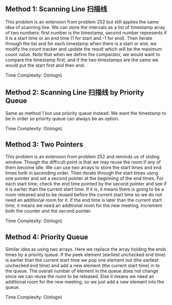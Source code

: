 ## Method 1: Scanning Line 扫描线

This problem is an extension from problem 252 but still applies the same idea of scanning line. We can store the intervals as a list of timestamp array of two numbers: first number is the timestamp, second number represents if it is a start time or an end time (1 for start and -1 for end). Then iterate through the list and for each timestamp when there is a start or end, we modify the count tracker and update the result which will be the maximum count value. Note that when we define the comparator, we would want to compare the timestamp first, and if the two timestamps are the same we would put the 
start first and then end.

Time Complexity: O(nlogn)


## Method 2: Scanning Line 扫描线 by Priority Queue

Same as method 1 but use priority queue instead. We want the timestamp to be in order so priority queue can always be an option.

Time Complexity: O(nlogn)


## Method 3: Two Pointers

This problem is an extension from problem 252 and reminds us of sliding window. Though the difficult point is that we may reuse the room if any of them become idle. We can use two arrays to store the start times and end times both in ascending order. Then iterate through the start times using one pointer and set a second pointer at the beginning of the end times. For each start time, check the end time pointed by the second pointer and see if it is earlier than the current start time. If it is, it means there is going to be a room released and to be reused before the current start time so we do not need an additional room for it. If the end time is later than the current start time, it means we need an additional room for the new meeting. Increment both the counter and the second pointer.

Time Complexity: O(nlogn)


## Method 4: Priority Queue 

Similar idea as using two arrays. Here we replace the array holding the ends times by a priority queue. If the peek element (earliest unchecked end time) 
is earlier than the current start time we pop one element out (the earliest unchecked end time) and add a new element (the current start time) in to the
queue. The overall number of element in the queue does not change since we can reuse the room to be released. Else it means we need an additional room 
for the new meeting, so we just add a new element into the queue.

Time Complexity: O(nlogn)
